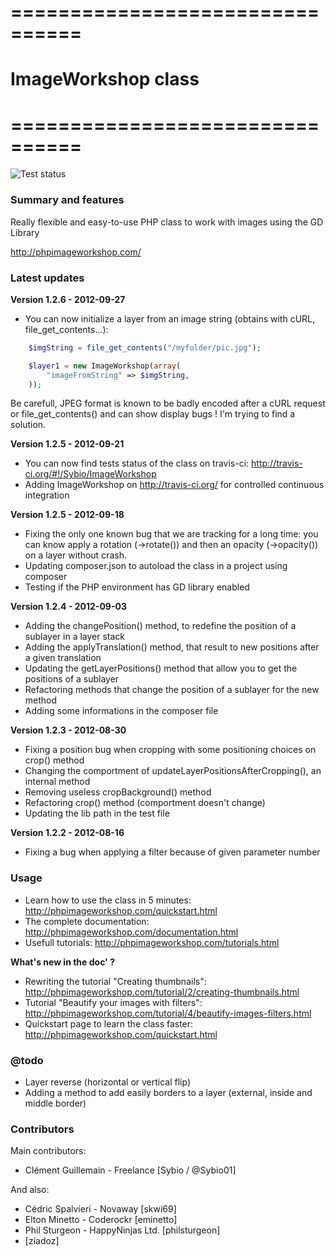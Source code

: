 # ================================
# ImageWorkshop class
# ================================

![Test status](https://secure.travis-ci.org/Sybio/ImageWorkshop.png)

### Summary and features
Really flexible and easy-to-use PHP class to work with images using the GD Library

http://phpimageworkshop.com/

### Latest updates

**Version 1.2.6 - 2012-09-27**
- You can now initialize a layer from an image string (obtains with cURL, file_get_contents...):
```php
    $imgString = file_get_contents("/myfolder/pic.jpg");

    $layer1 = new ImageWorkshop(array(
        "imageFromString" => $imgString,
    ));
```
Be carefull, JPEG format is known to be badly encoded after a cURL request or file_get_contents()
and can show display bugs ! I'm trying to find a solution.

**Version 1.2.5 - 2012-09-21**
- You can now find tests status of the class on travis-ci: http://travis-ci.org/#!/Sybio/ImageWorkshop
- Adding ImageWorkshop on http://travis-ci.org/ for controlled continuous integration

**Version 1.2.5 - 2012-09-18**
- Fixing the only one known bug that we are tracking for a long time: you can know
apply a rotation (->rotate()) and then an opacity (->opacity()) on a layer without crash.
- Updating composer.json to autoload the class in a project using composer
- Testing if the PHP environment has GD library enabled

**Version 1.2.4 - 2012-09-03**
- Adding the changePosition() method, to redefine the position of a sublayer in a layer stack
- Adding the applyTranslation() method, that result to new positions after a given translation
- Updating the getLayerPositions() method that allow you to get the positions of a sublayer
- Refactoring methods that change the position of a sublayer for the new method
- Adding some informations in the composer file

**Version 1.2.3 - 2012-08-30**
- Fixing a position bug when cropping with some positioning choices on crop() method
- Changing the comportment of updateLayerPositionsAfterCropping(), an internal method
- Removing useless cropBackground() method
- Refactoring crop() method (comportment doesn't change)
- Updating the lib path in the test file

**Version 1.2.2 - 2012-08-16**
- Fixing a bug when applying a filter because of given parameter number

### Usage

- Learn how to use the class in 5 minutes: http://phpimageworkshop.com/quickstart.html
- The complete documentation: http://phpimageworkshop.com/documentation.html
- Usefull tutorials: http://phpimageworkshop.com/tutorials.html

**What's new in the doc' ?**

- Rewriting the tutorial "Creating thumbnails": http://phpimageworkshop.com/tutorial/2/creating-thumbnails.html
- Tutorial "Beautify your images with filters": http://phpimageworkshop.com/tutorial/4/beautify-images-filters.html
- Quickstart page to learn the class faster: http://phpimageworkshop.com/quickstart.html

### @todo
- Layer reverse (horizontal or vertical flip)
- Adding a method to add easily borders to a layer (external, inside and middle border)

### Contributors
Main contributors:
- Clément Guillemain - Freelance [Sybio / @Sybio01]
          
And also:
- Cédric Spalvieri - Novaway [skwi69]
- Elton Minetto - Coderockr [eminetto]
- Phil Sturgeon - HappyNinjas Ltd. [philsturgeon]
- [ziadoz]
